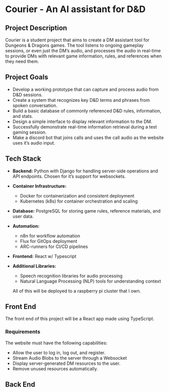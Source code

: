 # Courier - An AI assistant for D&D

## Project Description

Courier is a student project that aims to create a DM assistant tool for Dungeons & Dragons games. The tool listens to ongoing gameplay sessions, or even just the DM’s audio, and processes the audio in real-time to provide DMs with relevant game information, rules, and references when they need them.

## Project Goals

- Develop a working prototype that can capture and process audio from D&D sessions.
- Create a system that recognizes key D&D terms and phrases from spoken conversation.
- Build a basic database of commonly referenced D&D rules, information, and stats.
- Design a simple interface to display relevant information to the DM.
- Successfully demonstrate real-time information retrieval during a test gaming session.
- Make a discord bot that joins calls and uses the call audio as the website uses it’s audio input.

## Tech Stack

- **Backend:** Python with Django for handling server-side operations and API endpoints. Chosen for it’s support for websockets.
- **Container Infrastructure:**
    - Docker for containerization and consistent deployment
    - Kubernetes (k8s) for container orchestration and scaling
- **Database:** PostgreSQL for storing game rules, reference materials, and user data.
- **Automation:**
    - n8n for workflow automation
    - Flux for GitOps deployment
    - ARC-runners for CI/CD pipelines
- **Frontend:** React w/ Typescript
- **Additional Libraries:**
    - Speech recognition libraries for audio processing
    - Natural Language Processing (NLP) tools for understanding context
    
    All of this will be deployed to a raspberry pi cluster that I own.
    

## Front End

The front end of this project will be a React app made using TypeScript.

### Requirements

The website must have the following capabilities:

- Allow the user to log in, log out, and register.
- Stream Audio Blobs to the server through a Websocket
- Display server-generated DM resources to the user.
- Remove unused resources automatically.

## Back End
